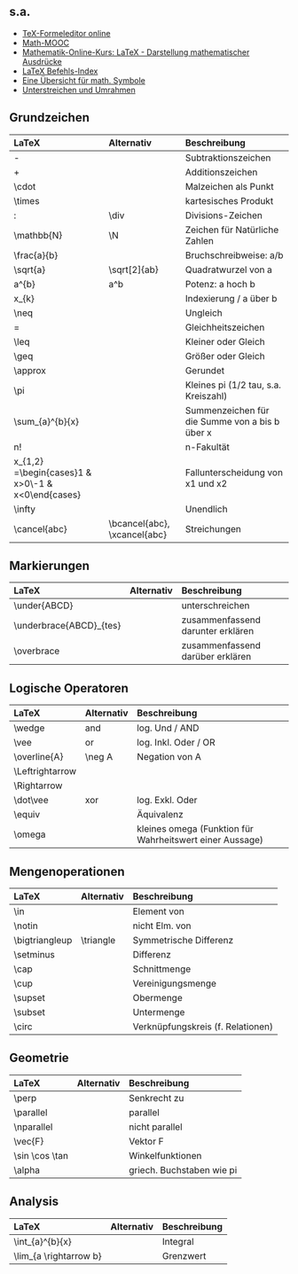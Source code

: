 ## s.a.

* [TeX-Formeleditor online](http://atomurl.net/math/)
* [Math-MOOC](https://iversity.org/my/courses/mathematik-online-kurs-mathematisch-denken-0dfb6483-a44c-4ae1-9a8f-269f26357bed/lesson_units/28907)
* [Mathematik-Online-Kurs: LaTeX - Darstellung mathematischer   Ausdrücke](http://mo.mathematik.uni-stuttgart.de/kurse/kurs44/seite25.html)
* [LaTeX Befehls-Index](http://www.weinelt.de/latex/)
* [Eine Übersicht für math. Symbole](http://garsia.math.yorku.ca/MPWP/LATEXmath/latexsym.html)
* [Unterstreichen und Umrahmen](http://www.jkrieger.de/tools/latex/textlayout.html)
  
## Grundzeichen

LaTeX | Alternativ | Beschreibung
:--- | :--- | :--- 
- | | Subtraktionszeichen
+ | | Additionszeichen
\cdot | | Malzeichen als Punkt
\times | | kartesisches Produkt
: | \div | Divisions-Zeichen
\mathbb{N} | \N | Zeichen für Natürliche Zahlen
\frac{a}{b} | | Bruchschreibweise: a/b
\sqrt{a} | \sqrt[2]{ab}  | Quadratwurzel von a
a^{b} | a^b | Potenz: a hoch b
x_{k} | | Indexierung / a über b
\neq | | Ungleich
= | | Gleichheitszeichen
\leq | | Kleiner oder Gleich
\geq | | Größer oder Gleich
\approx | | Gerundet
\pi | | Kleines pi (1/2 tau, s.a. Kreiszahl)
\sum_{a}^{b}{x} | | Summenzeichen für die Summe von a bis b über x
n! | | n-Fakultät
x_{1,2} =\begin{cases}1 & x>0\\-1 & x<0\end{cases}| | Fallunterscheidung von x1 und x2
\infty  | | Unendlich
\cancel{abc} | \bcancel{abc}, \xcancel{abc} | Streichungen

## Markierungen

LaTeX | Alternativ | Beschreibung
:--- | :--- | :--- 
\under{ABCD} | | unterschreichen
\underbrace{ABCD}_{tes} | | zusammenfassend darunter erklären
\overbrace | |  zusammenfassend darüber erklären

## Logische Operatoren

LaTeX | Alternativ | Beschreibung
:--- | :--- | :--- 
\wedge | and | log. Und / AND
\vee | or | log. Inkl. Oder / OR
\overline{A} | \neg A | Negation von A
\Leftrightarrow | |
\Rightarrow | |
\dot\vee | xor | log. Exkl. Oder
\equiv | | Äquivalenz
\omega | | kleines omega (Funktion für Wahrheitswert einer Aussage)


## Mengenoperationen

LaTeX | Alternativ | Beschreibung
:--- | :--- | :--- 
\in | | Element von
\notin | | nicht Elm. von
\bigtriangleup | \triangle | Symmetrische Differenz
\setminus | | Differenz
\cap | | Schnittmenge
\cup | | Vereinigungsmenge
\supset | | Obermenge
\subset | | Untermenge
\circ | | Verknüpfungskreis (f. Relationen)

## Geometrie

LaTeX | Alternativ | Beschreibung
:--- | :--- | :--- 
\perp | | Senkrecht zu
\parallel | | parallel
\nparallel | | nicht parallel
\vec{F} | | Vektor F
\sin \cos \tan | | Winkelfunktionen
\alpha | | griech. Buchstaben wie pi

## Analysis

LaTeX | Alternativ | Beschreibung
:--- | :--- | :--- 
\int_{a}^{b}{x} | | Integral
\lim_{a \rightarrow b} | | Grenzwert
